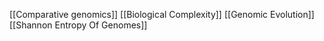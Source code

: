 [[Comparative genomics]]
[[Biological Complexity]]
[[Genomic Evolution]]
[[Shannon Entropy Of Genomes]]
